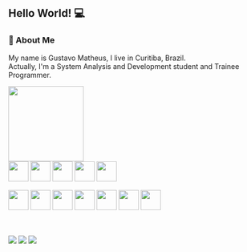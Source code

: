 ## Hello World! 💻

### 🚀 About Me
My name is Gustavo Matheus, I live in Curitiba, Brazil.  
Actually, I'm a System Analysis and Development student and Trainee Programmer.

<img height=150em src="https://github-readme-stats.vercel.app/api/top-langs/?username=gumaath&layout=compact&show_icons=true&theme=merko">
<div> 
  <img align="center" width="40px" height="40px" src="https://cdn.jsdelivr.net/gh/devicons/devicon/icons/linux/linux-original.svg" /> 
  <img align="center" width="40px" height="40px" src="https://cdn.jsdelivr.net/gh/devicons/devicon/icons/ubuntu/ubuntu-plain-wordmark.svg" /> 
  <img align="center" width="40px" height="40px" src="https://cdn.jsdelivr.net/gh/devicons/devicon/icons/vim/vim-original.svg" /> 
  <img align="center" width="40px" height="40px" src="https://cdn.jsdelivr.net/gh/devicons/devicon/icons/vscode/vscode-original.svg" />
  <img align="center" width="40px" height="40px" src="https://cdn.jsdelivr.net/gh/devicons/devicon/icons/bash/bash-original.svg" /> 
</div>
<br/>
<div>
  <img align="center" width="40px" height="40px" src="https://cdn.jsdelivr.net/gh/devicons/devicon/icons/php/php-original.svg" /> 
  <img align="center" width="40px" height="40px" src="https://cdn.jsdelivr.net/gh/devicons/devicon/icons/zend/zend-plain.svg" /> 
  <img align="center" width="40px" height="40px" src="https://cdn.jsdelivr.net/gh/devicons/devicon/icons/javascript/javascript-original.svg" /> 
  <img align="center" width="40px" height="40px" src="https://cdn.jsdelivr.net/gh/devicons/devicon/icons/css3/css3-original.svg" /> 
  <img align="center" width="40px" height="40px" src="https://cdn.jsdelivr.net/gh/devicons/devicon/icons/html5/html5-original.svg" /> 
  <img align="center" width="40px" height="40px" src="https://cdn.jsdelivr.net/gh/devicons/devicon/icons/mysql/mysql-original-wordmark.svg" /> 
  <img align="center" width="40px" height="40px" src="https://cdn.jsdelivr.net/gh/devicons/devicon/icons/git/git-original.svg" /> 

</div>
<br/> <br/> <br/>

<div> 
  <a href="https://www.twitch.tv/gumadev" target="_blank"><img src="https://img.shields.io/badge/Twitter-1da1f2?style=for-the-badge&logo=Twitter&logoColor=white" target="_blank"></a> 
  <a href="https://www.linkedin.com/in/gustavomroland" target="_blank"><img src="https://img.shields.io/badge/-LinkedIn-%230077B5?style=for-the-badge&logo=linkedin&logoColor=white" target="_blank"></a> 
  <a href = "mailto:gustavomroland@gmail.com"><img src="https://img.shields.io/badge/-Gmail-%23333?style=for-the-badge&logo=gmail&logoColor=white" target="_blank"></a>
</div>


